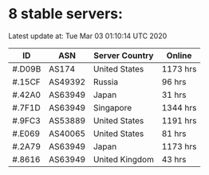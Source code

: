 # 8 stable servers:

Latest update at: Tue Mar 03 01:10:14 UTC 2020

| ID | ASN | Server Country | Online |
| -- | --- | -------------- | ------ |
| #.D09B | AS174 | United States | 1173 hrs |
| #.15CF | AS49392 | Russia | 96 hrs |
| #.42A0 | AS63949 | Japan | 31 hrs |
| #.7F1D | AS63949 | Singapore | 1344 hrs |
| #.9FC3 | AS53889 | United States | 1191 hrs |
| #.E069 | AS40065 | United States | 81 hrs |
| #.2A79 | AS63949 | Japan | 1173 hrs |
| #.8616 | AS63949 | United Kingdom | 43 hrs |

